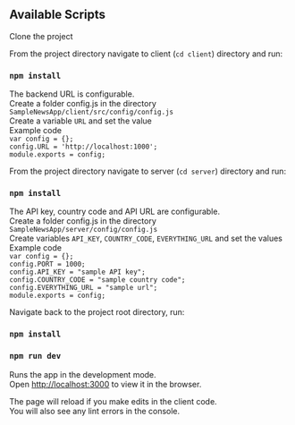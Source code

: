 ## Available Scripts

Clone the project

From the project directory navigate to client (`cd client`) directory and run:
### `npm install`

The backend URL is configurable.  
Create a folder config.js in the directory `SampleNewsApp/client/src/config/config.js`  
Create a variable `URL` and set the value  
Example code  
    `var config = {};`  
    `config.URL = 'http://localhost:1000';`  
    `module.exports = config;`   

From the project directory navigate to server (`cd server`) directory and run:
### `npm install`
The API key, country code and API URL are configurable.  
Create a folder config.js in the directory `SampleNewsApp/server/config/config.js`  
Create variables `API_KEY`, `COUNTRY_CODE`, `EVERYTHING_URL` and set the values  
Example code  
    `var config = {};`  
    `config.PORT = 1000;`  
    `config.API_KEY = "sample API key";`  
    `config.COUNTRY_CODE = "sample country code";`  
    `config.EVERYTHING_URL = "sample url";`  
    `module.exports = config;`   

Navigate back to the project root directory, run:
### `npm install`
### `npm run dev`

Runs the app in the development mode.\
Open [http://localhost:3000](http://localhost:3000) to view it in the browser.

The page will reload if you make edits in the client code.\
You will also see any lint errors in the console.